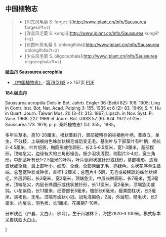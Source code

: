 

## 中国植物志

> * [川东风毛菊  S.  fargesii](http://www.iplant.cn/info/Saussurea fargesii?t=z)
> * [洋县风毛菊  S.  kungii](http://www.iplant.cn/info/Saussurea kungii?t=z)
> * [长圆叶风毛菊  S.  oblongifolia](http://www.iplant.cn/info/Saussurea oblongifolia?t=z)
> * [少头风毛菊  S.  oligocephala](http://www.iplant.cn/info/Saussurea oligocephala?t=z)

**破血丹 Saussurea acrophila**

* [《中国植物志》](http://www.iplant.cn/frps)- [第78(2)卷](http://www.iplant.cn/frps/vol/78(2)) >> 157页 [PDF](http://www.iplant.cn/frps/pdf/78(2)/157.PDF)

**184.破血丹**

Saussurea acroptila Diels in Bot. Jahrb. Engler 36 (Beibl 82): 108. 1905; Ling in Contr. Inst. Bot, Nat. Acad. Peiping 3: 155. 1935 et 6 (2): 83. 1949; S. Y. Hu in Quart. Journ. Taiwan Mus. 20 (3-4): 313. 1967; Lipsch. in Nov. Syst. Pl. Vase. 1968: 227. 1968 et Journ. Bot. URSS 57 (6): 674. 1972 et Gen. Saussurea 173. 1979, p. p. 秦岭植物志1 (5): 355。1985。

多年生草本，高10-20厘米。根状茎斜升，颈部被残存的棕褐色叶柄。茎直立，单生，不分枝，上端被白色蛛丝状棉毛或后变无毛。基生叶与下部茎叶有叶柄，柄长2-4.5厘米，叶片纸质，椭圆形或倒卵形，长2.5-6.5厘米，宽1-3厘米，基部楔形，顶端急尖，边缘有大的三角形锯齿，极少羽状浅裂，侧裂片3-4对，宽三角形，中部茎叶有长1-2.5厘米的叶柄，叶片倒卵状披针形或线形，基部楔形，边缘波状或全缘，最上部叶小，线形，全缘，全部两面无毛，亮绿色。头状花序单生茎端。总苞宽钟状或钟状，直径1-2厘米；总苞片4-5层，无毛或被稀疏的蛛丝状棉毛，外层卵形，长3毫米，宽2毫米，顶端急尖，中层长椭圆形，长7毫米，宽3毫米，顶端急尖，内层长椭圆形或线状披针形，长1.1厘米，宽2毫米，顶端急尖或钝。小花紫色，长1.1厘米，细管部长5毫米，檐部长6毫米。瘦果圆柱状，长3毫米，淡褐色，无毛，顶端有齿状小冠。冠毛浅褐色，2层，外层短，糙毛状，长2毫米，内层长，羽毛状，长1厘米。花果期7-10月。

分布陕西（户县、太白山、佛坪）。生于山坡林下，海拔2820-3 100米。模式标本采自陕西太白山。

}